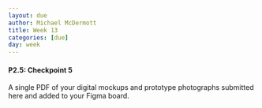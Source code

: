 ```yaml
---
layout: due
author: Michael McDermott
title: Week 13
categories: [due]
day: week
---
```

#### P2.5: Checkpoint 5
A single PDF of your digital mockups and prototype photographs submitted here and added to your Figma board. 

